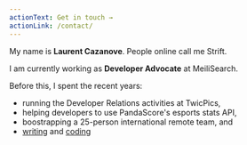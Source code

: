 ```yaml
---
actionText: Get in touch →
actionLink: /contact/
---
```


My name is **Laurent Cazanove**. People online call me Strift.

I am currently working as **Developer Advocate** at MeiliSearch.

Before this, I spent the recent years:
- running the Developer Relations activities at TwicPics,
- helping developers to use PandaScore's esports stats API,
- boostrapping a 25-person international remote team, and
- [writing](/articles/) and [coding](/projects/)
